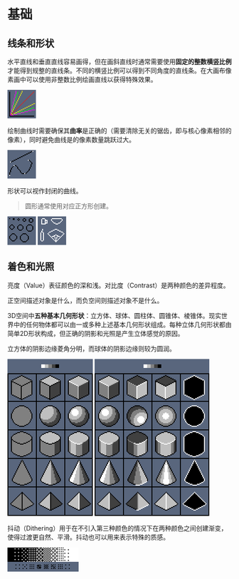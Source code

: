# 基础

## 线条和形状

水平直线和垂直直线容易画得，但在画斜直线时通常需要使用**固定的整数横竖比例**才能得到规整的直线条。不同的横竖比例可以得到不同角度的直线条。在大画布像素画中可以使用非整数比例绘画直线以获得特殊效果。

![直线](./01直线.png)

绘制曲线时需要确保其**曲率**是正确的（需要清除无关的锯齿，即与核心像素相邻的像素），同时避免曲线是的像素数量跳跃过大。

![线条练习](./01线条练习.png)

形状可以视作封闭的曲线。

> 圆形通常使用对应正方形创建。

![不同直径的圆](./02不同直径的圆.png) ![形状练习](./02形状练习.png)

## 着色和光照

亮度（Value）表征颜色的深和浅。对比度（Contrast）是两种颜色的差异程度。

正空间描述对象是什么，而负空间则描述对象不是什么。

3D空间中**五种基本几何形状**：立方体、球体、圆柱体、圆锥体、棱锥体。现实世界中的任何物体都可以由一或多种上述基本几何形状组成。每种立体几何形状都由简单2D形状构成，但正确的阴影和光照是产生立体感觉的原因。

立方体的阴影边缘菱角分明，而球体的阴影边缘则较为圆润。

![五种基本几何形状](./03五种基本几何形状.png) ![光影](./03不同角度的光照.png)

抖动（Dithering）用于在不引入第三种颜色的情况下在两种颜色之间创建渐变，使得过渡更自然、平滑。抖动也可以用来表示特殊的质感。

![抖动](./04抖动.png)